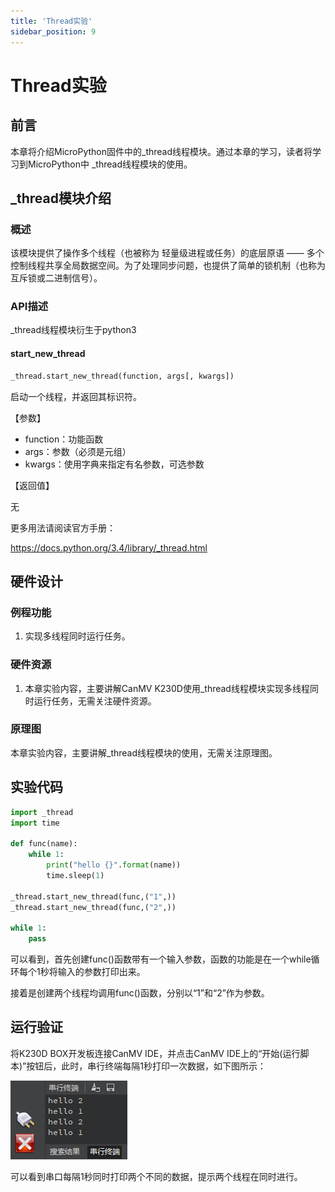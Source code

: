 ```yaml
---
title: 'Thread实验'
sidebar_position: 9
---
```


# Thread实验

## 前言

本章将介绍MicroPython固件中的_thread线程模块。通过本章的学习，读者将学习到MicroPython中 _thread线程模块的使用。  

## _thread模块介绍

### 概述

该模块提供了操作多个线程（也被称为 轻量级进程或任务）的底层原语 —— 多个控制线程共享全局数据空间。为了处理同步问题，也提供了简单的锁机制（也称为互斥锁或二进制信号）。

### API描述

_thread线程模块衍生于python3

#### start_new_thread

```python
_thread.start_new_thread(function, args[, kwargs])
```

启动一个线程，并返回其标识符。

【参数】

- function：功能函数
- args：参数（必须是元组）
- kwargs：使用字典来指定有名参数，可选参数

【返回值】

无

更多用法请阅读官方手册：

https://docs.python.org/3.4/library/_thread.html

## 硬件设计

### 例程功能

1. 实现多线程同时运行任务。

### 硬件资源

1. 本章实验内容，主要讲解CanMV K230D使用_thread线程模块实现多线程同时运行任务，无需关注硬件资源。


### 原理图

本章实验内容，主要讲解_thread线程模块的使用，无需关注原理图。

##  实验代码

``` python
import _thread
import time

def func(name):
    while 1:
        print("hello {}".format(name))
        time.sleep(1)

_thread.start_new_thread(func,("1",))
_thread.start_new_thread(func,("2",))

while 1:
    pass
```

可以看到，首先创建func()函数带有一个输入参数，函数的功能是在一个while循环每个1秒将输入的参数打印出来。

接着是创建两个线程均调用func()函数，分别以“1”和“2”作为参数。

## 运行验证

将K230D BOX开发板连接CanMV IDE，并点击CanMV IDE上的“开始(运行脚本)”按钮后，此时，串行终端每隔1秒打印一次数据，如下图所示：

![01](./img/09.png)

可以看到串口每隔1秒同时打印两个不同的数据，提示两个线程在同时进行。



